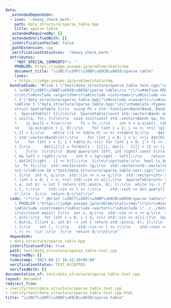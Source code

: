 ```yaml
---
data:
  _extendedDependsOn:
  - icon: ':heavy_check_mark:'
    path: data_structure/sparse_table.hpp
    title: sparse table
  _extendedRequiredBy: []
  _extendedVerifiedWith: []
  _isVerificationFailed: false
  _pathExtension: cpp
  _verificationStatusIcon: ':heavy_check_mark:'
  attributes:
    '*NOT_SPECIAL_COMMENTS*': ''
    PROBLEM: https://judge.yosupo.jp/problem/staticrmq
    document_title: "\u30C7\u30FC\u30BF\u69CB\u9020/sparse table"
    links:
    - https://judge.yosupo.jp/problem/staticrmq
  bundledCode: "#line 1 \"test/data_structure/sparse_table.test.cpp\"\n/*\r\n * @brief\
    \ \u30C7\u30FC\u30BF\u69CB\u9020/sparse table\r\n */\r\n#define PROBLEM \"https://judge.yosupo.jp/problem/staticrmq\"\
    \r\n\r\n#include <algorithm>\r\n#include <iostream>\r\n#include <vector>\r\n#line\
    \ 2 \"data_structure/sparse_table.hpp\"\n#include <cassert>\r\n#include <functional>\r\
    \n#line 5 \"data_structure/sparse_table.hpp\"\n\r\ntemplate <typename Band>\r\n\
    struct SparseTable {\r\n  using Fn = std::function<Band(Band, Band)>;\r\n\r\n\
    \  SparseTable() {}\r\n\r\n  SparseTable(const std::vector<Band> &a, Fn fn) {\
    \ init(a, fn); }\r\n\r\n  void init(const std::vector<Band> &a, Fn fn_) {\r\n\
    \    is_built = true;\r\n    fn = fn_;\r\n    int n = a.size(), table_h = 0;\r\
    \n    lg.assign(n + 1, 0);\r\n    for (int i = 2; i <= n; ++i) lg[i] = lg[i >>\
    \ 1] + 1;\r\n    while ((1 << table_h) <= n) ++table_h;\r\n    dat.assign(table_h,\
    \ std::vector<Band>(n));\r\n    for (int j = 0; j < n; ++j) dat[0][j] = a[j];\r\
    \n    for (int i = 1; i < table_h; ++i) for (int j = 0; j + (1 << i) <= n; ++j)\
    \ {\r\n      dat[i][j] = fn(dat[i - 1][j], dat[i - 1][j + (1 << (i - 1))]);\r\n\
    \    }\r\n  }\r\n\r\n  Band query(int left, int right) const {\r\n    assert(is_built\
    \ && left < right);\r\n    int h = lg[right - left];\r\n    return fn(dat[h][left],\
    \ dat[h][right - (1 << h)]);\r\n  }\r\n\r\nprivate:\r\n  bool is_built = false;\r\
    \n  Fn fn;\r\n  std::vector<int> lg;\r\n  std::vector<std::vector<Band>> dat;\r\
    \n};\r\n#line 10 \"test/data_structure/sparse_table.test.cpp\"\n\r\nint main()\
    \ {\r\n  int n, q;\r\n  std::cin >> n >> q;\r\n  std::vector<int> a(n);\r\n  for\
    \ (int i = 0; i < n; ++i) std::cin >> a[i];\r\n  SparseTable<int> dst(a, [](int\
    \ a, int b) -> int { return std::min(a, b); });\r\n  while (q--) {\r\n    int\
    \ l, r;\r\n    std::cin >> l >> r;\r\n    std::cout << dst.query(l, r) << '\\\
    n';\r\n  }\r\n  return 0;\r\n}\r\n"
  code: "/*\r\n * @brief \u30C7\u30FC\u30BF\u69CB\u9020/sparse table\r\n */\r\n#define\
    \ PROBLEM \"https://judge.yosupo.jp/problem/staticrmq\"\r\n\r\n#include <algorithm>\r\
    \n#include <iostream>\r\n#include <vector>\r\n#include \"../../data_structure/sparse_table.hpp\"\
    \r\n\r\nint main() {\r\n  int n, q;\r\n  std::cin >> n >> q;\r\n  std::vector<int>\
    \ a(n);\r\n  for (int i = 0; i < n; ++i) std::cin >> a[i];\r\n  SparseTable<int>\
    \ dst(a, [](int a, int b) -> int { return std::min(a, b); });\r\n  while (q--)\
    \ {\r\n    int l, r;\r\n    std::cin >> l >> r;\r\n    std::cout << dst.query(l,\
    \ r) << '\\n';\r\n  }\r\n  return 0;\r\n}\r\n"
  dependsOn:
  - data_structure/sparse_table.hpp
  isVerificationFile: true
  path: test/data_structure/sparse_table.test.cpp
  requiredBy: []
  timestamp: '2021-08-17 16:32:16+09:00'
  verificationStatus: TEST_ACCEPTED
  verifiedWith: []
documentation_of: test/data_structure/sparse_table.test.cpp
layout: document
redirect_from:
- /verify/test/data_structure/sparse_table.test.cpp
- /verify/test/data_structure/sparse_table.test.cpp.html
title: "\u30C7\u30FC\u30BF\u69CB\u9020/sparse table"
---
```

